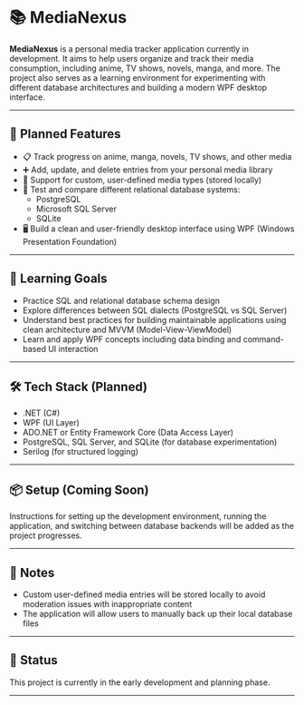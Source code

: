 # 📚 MediaNexus

**MediaNexus** is a personal media tracker application currently in development. It aims to help users organize and track their media consumption, including anime, TV shows, novels, manga, and more. The project also serves as a learning environment for experimenting with different database architectures and building a modern WPF desktop interface.

---

## 🚀 Planned Features

- 📋 Track progress on anime, manga, novels, TV shows, and other media
- ➕ Add, update, and delete entries from your personal media library
- 🧩 Support for custom, user-defined media types (stored locally)
- 🧪 Test and compare different relational database systems:
  - PostgreSQL
  - Microsoft SQL Server
  - SQLite
- 🖥 Build a clean and user-friendly desktop interface using WPF (Windows Presentation Foundation)

---

## 🧠 Learning Goals

- Practice SQL and relational database schema design
- Explore differences between SQL dialects (PostgreSQL vs SQL Server)
- Understand best practices for building maintainable applications using clean architecture and MVVM (Model-View-ViewModel)
- Learn and apply WPF concepts including data binding and command-based UI interaction

---

## 🛠 Tech Stack (Planned)

- .NET (C#)
- WPF (UI Layer)
- ADO.NET or Entity Framework Core (Data Access Layer)
- PostgreSQL, SQL Server, and SQLite (for database experimentation)
- Serilog (for structured logging)

---

## 📦 Setup (Coming Soon)

Instructions for setting up the development environment, running the application, and switching between database backends will be added as the project progresses.

---

## 📌 Notes

- Custom user-defined media entries will be stored locally to avoid moderation issues with inappropriate content
- The application will allow users to manually back up their local database files

---

## 📅 Status

This project is currently in the early development and planning phase.

---
